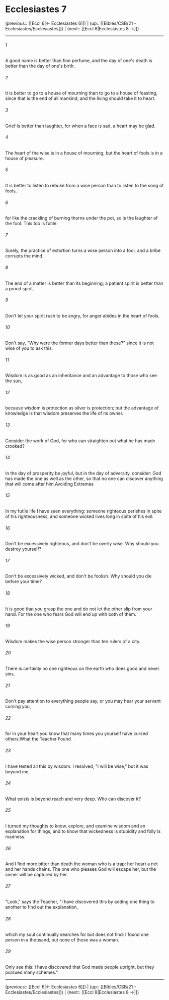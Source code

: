 # Ecclesiastes 7

(previous:: [[Eccl 6|← Ecclesiastes 6]]) | (up:: [[Bibles/CSB/21 - Ecclesiastes/Ecclesiastes]]) | (next:: [[Eccl 8|Ecclesiastes 8 →]])

***


###### 1 
A good name is better than fine perfume, and the day of one's death is better than the day of one's birth. 

###### 2 
It is better to go to a house of mourning than to go to a house of feasting, since that is the end of all mankind, and the living should take it to heart. 

###### 3 
Grief is better than laughter, for when a face is sad, a heart may be glad. 

###### 4 
The heart of the wise is in a house of mourning, but the heart of fools is in a house of pleasure. 

###### 5 
It is better to listen to rebuke from a wise person than to listen to the song of fools, 

###### 6 
for like the crackling of burning thorns under the pot, so is the laughter of the fool. This too is futile. 

###### 7 
Surely, the practice of extortion turns a wise person into a fool, and a bribe corrupts the mind. 

###### 8 
The end of a matter is better than its beginning; a patient spirit is better than a proud spirit. 

###### 9 
Don't let your spirit rush to be angry, for anger abides in the heart of fools. 

###### 10 
Don't say, "Why were the former days better than these?" since it is not wise of you to ask this. 

###### 11 
Wisdom is as good as an inheritance and an advantage to those who see the sun, 

###### 12 
because wisdom is protection as silver is protection; but the advantage of knowledge is that wisdom preserves the life of its owner. 

###### 13 
Consider the work of God, for who can straighten out what he has made crooked? 

###### 14 
In the day of prosperity be joyful, but in the day of adversity, consider: God has made the one as well as the other, so that no one can discover anything that will come after him.Avoiding Extremes 

###### 15 
In my futile life I have seen everything: someone righteous perishes in spite of his righteousness, and someone wicked lives long in spite of his evil. 

###### 16 
Don't be excessively righteous, and don't be overly wise. Why should you destroy yourself? 

###### 17 
Don't be excessively wicked, and don't be foolish. Why should you die before your time? 

###### 18 
It is good that you grasp the one and do not let the other slip from your hand. For the one who fears God will end up with both of them. 

###### 19 
Wisdom makes the wise person stronger than ten rulers of a city. 

###### 20 
There is certainly no one righteous on the earth who does good and never sins. 

###### 21 
Don't pay attention to everything people say, or you may hear your servant cursing you, 

###### 22 
for in your heart you know that many times you yourself have cursed others.What the Teacher Found 

###### 23 
I have tested all this by wisdom. I resolved, "I will be wise," but it was beyond me. 

###### 24 
What exists is beyond reach and very deep. Who can discover it? 

###### 25 
I turned my thoughts to know, explore, and examine wisdom and an explanation for things, and to know that wickedness is stupidity and folly is madness. 

###### 26 
And I find more bitter than death the woman who is a trap: her heart a net and her hands chains. The one who pleases God will escape her, but the sinner will be captured by her. 

###### 27 
"Look," says the Teacher, "I have discovered this by adding one thing to another to find out the explanation, 

###### 28 
which my soul continually searches for but does not find: I found one person in a thousand, but none of those was a woman. 

###### 29 
Only see this: I have discovered that God made people upright, but they pursued many schemes."

***

(previous:: [[Eccl 6|← Ecclesiastes 6]]) | (up:: [[Bibles/CSB/21 - Ecclesiastes/Ecclesiastes]]) | (next:: [[Eccl 8|Ecclesiastes 8 →]])
